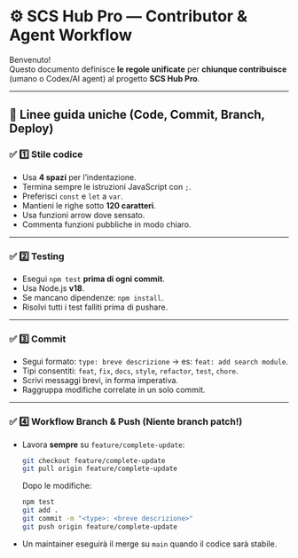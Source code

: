 # ⚙️ SCS Hub Pro — Contributor & Agent Workflow

Benvenuto!  
Questo documento definisce **le regole unificate** per **chiunque contribuisce** (umano o Codex/AI agent) al progetto **SCS Hub Pro**.

---

## 🚦 Linee guida uniche (Code, Commit, Branch, Deploy)

### ✅ 1️⃣ Stile codice
- Usa **4 spazi** per l’indentazione.
- Termina sempre le istruzioni JavaScript con `;`.
- Preferisci `const` e `let` a `var`.
- Mantieni le righe sotto **120 caratteri**.
- Usa funzioni arrow dove sensato.
- Commenta funzioni pubbliche in modo chiaro.

---

### ✅ 2️⃣ Testing
- Esegui `npm test` **prima di ogni commit**.
- Usa Node.js **v18**.
- Se mancano dipendenze: `npm install`.
- Risolvi tutti i test falliti prima di pushare.

---

### ✅ 3️⃣ Commit
- Segui formato: `type: breve descrizione` → es: `feat: add search module`.
- Tipi consentiti: `feat`, `fix`, `docs`, `style`, `refactor`, `test`, `chore`.
- Scrivi messaggi brevi, in forma imperativa.
- Raggruppa modifiche correlate in un solo commit.

---

### ✅ 4️⃣ Workflow Branch & Push (Niente branch patch!)

- Lavora **sempre** su `feature/complete-update`:
  ```bash
  git checkout feature/complete-update
  git pull origin feature/complete-update
  ```

  Dopo le modifiche:
  ```bash
  npm test
  git add .
  git commit -m "<type>: <breve descrizione>"
  git push origin feature/complete-update
  ```

- Un maintainer eseguirà il merge su `main` quando il codice sarà stabile.
